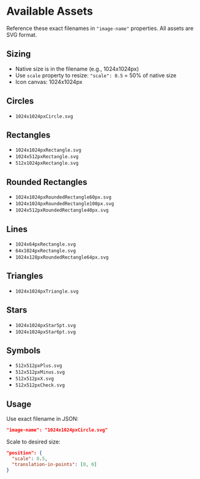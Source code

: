 # Available Assets

Reference these exact filenames in `"image-name"` properties. All assets are SVG format.

## Sizing
- Native size is in the filename (e.g., 1024x1024px)
- Use `scale` property to resize: `"scale": 0.5` = 50% of native size
- Icon canvas: 1024x1024px

## Circles
- `1024x1024pxCircle.svg`

## Rectangles
- `1024x1024pxRectangle.svg`
- `1024x512pxRectangle.svg`
- `512x1024pxRectangle.svg`

## Rounded Rectangles
- `1024x1024pxRoundedRectangle60px.svg`
- `1024x1024pxRoundedRectangle100px.svg`
- `1024x512pxRoundedRectangle40px.svg`

## Lines
- `1024x64pxRectangle.svg`
- `64x1024pxRectangle.svg`
- `1024x128pxRoundedRectangle64px.svg`

## Triangles
- `1024x1024pxTriangle.svg`

## Stars
- `1024x1024pxStar5pt.svg`
- `1024x1024pxStar6pt.svg`

## Symbols
- `512x512pxPlus.svg`
- `512x512pxMinus.svg`
- `512x512pxX.svg`
- `512x512pxCheck.svg`

## Usage
Use exact filename in JSON:
```json
"image-name": "1024x1024pxCircle.svg"
```

Scale to desired size:
```json
"position": {
  "scale": 0.5,
  "translation-in-points": [0, 0]
}
```